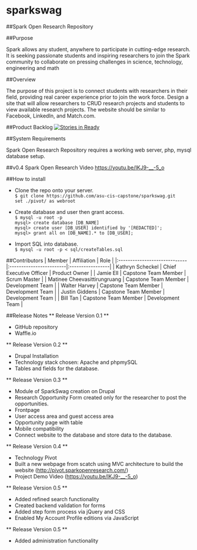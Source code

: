 # sparkswag

##Spark Open Research Repository

##Purpose

Spark allows any student, anywhere to participate in cutting-edge research. It is seeking passionate students and inspiring researchers to join the Spark community to collaborate on pressing challenges in science, technology, engineering and math

##Overview

The purpose of this project is to connect students with researchers in their field, providing real career experience prior to join the work force. Design a site that will allow researchers to CRUD research projects and students to view available research projects. The website should be similar to Facebook, LinkedIn, and Match.com. 

##Product Backlog
[![Stories in Ready](https://badge.waffle.io/asu-cis-capstone/sparkswag.svg?label=ready&title=Ready)](https://waffle.io/asu-cis-capstone/sparkswag)

##System Requirements

Spark Open Research Repository requires a working web server, php, mysql database setup.

##v0.4 Spark Open Research Video
https://youtu.be/IKJ9-__-5_o

##How to install

* Clone the repo onto your server.
<br>```$ git clone https://github.com/asu-cis-capstone/sparkswag.git```
<br>```set ./pivot/ as webroot ```

* Create database and user then grant access.
<br>```$ mysql -u root -p```
<br>```mysql> create database [DB_NAME]```
<br>```mysql> create user [DB_USER] identified by '[REDACTED]';```
<br>```mysql> grant all on [DB_NAME].* to [DB_USER];```

* Import SQL into database.
<br>```$ mysql -u root -p < sql/createTables.sql```

##Contributors
| Member                       | Affiliation             | Role             |
|:-----------------------------|:------------------------|:-----------------|
| Kathryn Scheckel             | Chief Executive Officer | Product Owner    |
| Jamie Ell                    | Capstone Team Member    | Scrum Master     |
| Matinee Cheevasittirungruang | Capstone Team Member    | Development Team |
| Walter Harvey                | Capstone Team Member    | Development Team |
| Justin Giddens               | Capstone Team Member    | Development Team |
| Bill Tan                     | Capstone Team Member    | Development Team |

##Release Notes
** Release Version 0.1 **
* GitHub repository
* Waffle.io

** Release Version 0.2 **
* Drupal Installation
* Technology stack chosen: Apache and phpmySQL
* Tables and fields for the database. 

** Release Version 0.3 **
* Module of SparkSwag creation on Drupal
* Research Opportunity Form created only for the researcher to post the opportunities.   
* Frontpage
* User access area and guest access area
* Opportunity page with table
* Mobile compatibility
* Connect website to the database and store data to the database.

** Release Version 0.4 **
* Technology Pivot
* Built a new webpage from scatch using MVC architecture to build the website (http://pivot.sparkopenresearch.com/)
* Project Demo Video (https://youtu.be/IKJ9-__-5_o)

** Release Version 0.5 **
* Added refined search functionality
* Created backend validation for forms
* Added step form process via jQuery and CSS
* Enabled My Account Profile editions via JavaScript

** Release Version 0.5 **
* Added administration functionality
